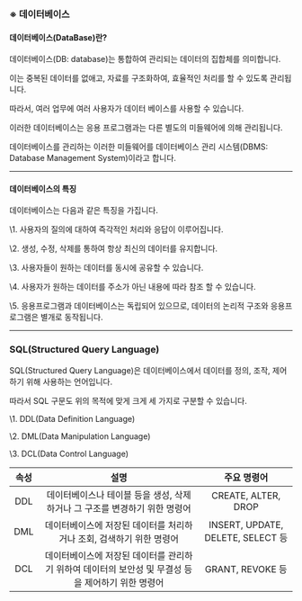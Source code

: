 ### ※ 데이터베이스

#### 데이터베이스(DataBase)란?

데이터베이스(DB: database)는 통합하여 관리되는 데이터의 집합체를 의미합니다.

 

이는 중복된 데이터를 없애고, 자료를 구조화하여, 효율적인 처리를 할 수 있도록 관리됩니다.

따라서, 여러 업무에 여러 사용자가 데이터 베이스를 사용할 수 있습니다.

 

이러한 데이터베이스는 응용 프로그램과는 다른 별도의 미들웨어에 의해 관리됩니다.

데이터베이스를 관리하는 이러한 미들웨어를 데이터베이스 관리 시스템(DBMS: Database Management System)이라고 합니다.

------

#### 데이터베이스의 특징

데이터베이스는 다음과 같은 특징을 가집니다.

 

\1. 사용자의 질의에 대하여 즉각적인 처리와 응답이 이루어집니다.

\2. 생성, 수정, 삭제를 통하여 항상 최신의 데이터를 유지합니다.

\3. 사용자들이 원하는 데이터를 동시에 공유할 수 있습니다.

\4. 사용자가 원하는 데이터를 주소가 아닌 내용에 따라 참조 할 수 있습니다.

\5. 응용프로그램과 데이터베이스는 독립되어 있으므로, 데이터의 논리적 구조와 응용프로그램은 별개로 동작됩니다.

------

### SQL(Structured Query Language)

SQL(Structured Query Language)은 데이터베이스에서 데이터를 정의, 조작, 제어하기 위해 사용하는 언어입니다.

따라서 SQL 구문도 위의 목적에 맞게 크게 세 가지로 구분할 수 있습니다.

 

\1. DDL(Data Definition Language)

\2. DML(Data Manipulation Language)

\3. DCL(Data Control Language)

 

| 속성 |                             설명                             |            주요 명령어            |
| :--: | :----------------------------------------------------------: | :-------------------------------: |
| DDL  | 데이터베이스나 테이블 등을 생성, 삭제하거나 그 구조를 변경하기 위한 명령어 |        CREATE, ALTER, DROP        |
| DML  | 데이터베이스에 저장된 데이터를 처리하거나 조회, 검색하기 위한 명령어 | INSERT, UPDATE, DELETE, SELECT 등 |
| DCL  | 데이터베이스에 저장된 데이터를 관리하기 위하여 데이터의 보안성 및 무결성 등을 제어하기 위한 명령어 |         GRANT, REVOKE 등          |